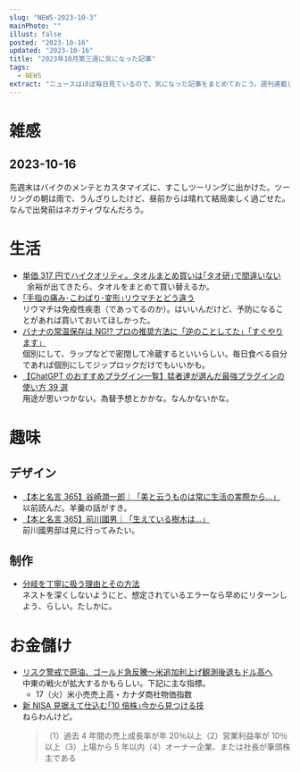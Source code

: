 ```yaml
---
slug: "NEWS-2023-10-3"
mainPhoto: ""
illust: false
posted: "2023-10-16"
updated: "2023-10-16"
title: "2023年10月第三週に気になった記事"
tags:
  - NEWS
extract: "ニュースはほぼ毎日見ているので、気になった記事をまとめておこう。週刊連載したい。"
---
```


# 雑感

## 2023-10-16

先週末はバイクのメンテとカスタマイズに、すこしツーリングに出かけた。ツーリングの朝は雨で、うんざりしたけど、昼前からは晴れて結局楽しく過ごせた。なんで出発前はネガティヴなんだろう。

# 生活

- [単価 317 円でハイクオリティ。タオルまとめ買いは｢タオ研｣で間違いない](https://www.gizmodo.jp/2023/10/towel-amazon-prime-2023-autumn.html)  
    余裕が出てきたら、タオルをまとめて買い替えるか。
- [｢手指の痛み･こわばり･変形｣リウマチとどう違う](https://toyokeizai.net/articles/-/706215)  
  リウマチは免疫性疾患（であってるのか）。はいいんだけど、予防になることがあれば買いておいてほしかった。
- [バナナの常温保存は NG!? プロの推奨方法に「逆のことしてた」「すぐやります」](https://macaro-ni.jp/135479)  
  個別にして、ラップなどで密閉して冷蔵するといいらしい。毎日食べる自分であれば個別にしてジップロックだけでもいいかも。
- [【ChatGPT のおすすめプラグイン一覧】猛者達が選んだ最強プラグインの使い方 39 選](https://weel.co.jp/media/plugin-list)  
  用途が思いつかない。為替予想とかかな。なんかないかな。

# 趣味

## デザイン

- [【本と名言 365】谷崎潤一郎｜「美と云うものは常に生活の実際から…」](https://casabrutus.com/categories/culture/378562)  
  以前読んだ。羊羹の話がすき。
- [【本と名言 365】前川國男｜「生えている樹木は…」](https://casabrutus.com/categories/culture/378710)  
   前川國男邸は見に行ってみたい。

## 制作

- [分岐を丁寧に扱う理由とその方法](https://poppingcarp.com/system-design-distinction-of-cases/)  
  ネストを深くしないようにと、想定されているエラーなら早めにリターンしよう、らしい。たしかに。

# お金儲け

- [リスク警戒で原油、ゴールド急反騰～米追加利上げ観測後退もドル高へ](http://hiroko.yutaka-shoji.co.jp/2023/10/blog-post_15.html)  
  中東の戦火が拡大するかもらしい。下記に主な指標。
  - 17（火）米小売売上高・カナダ商社物価指数
- [新 NISA 見据えて仕込む｢10 倍株｣今から見つける技](https://toyokeizai.net/articles/-/707724?page=4)  
  ねらわんけど。
  > （1）過去 4 年間の売上成長率が年 20％以上（2）営業利益率が 10％以上（3）上場から 5 年以内（4）オーナー企業、または社長が筆頭株主である
